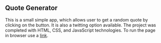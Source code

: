 ## Quote Generator
This is a small simple app, which allows user to get a random quote by clicking on the button. It is also a twitting option available.
The project was completed with HTML, CSS, and JavaScript technologies.
To run the page in browser use a <a href="https://olenabryzh.github.io/quote-generator/">link</a>.